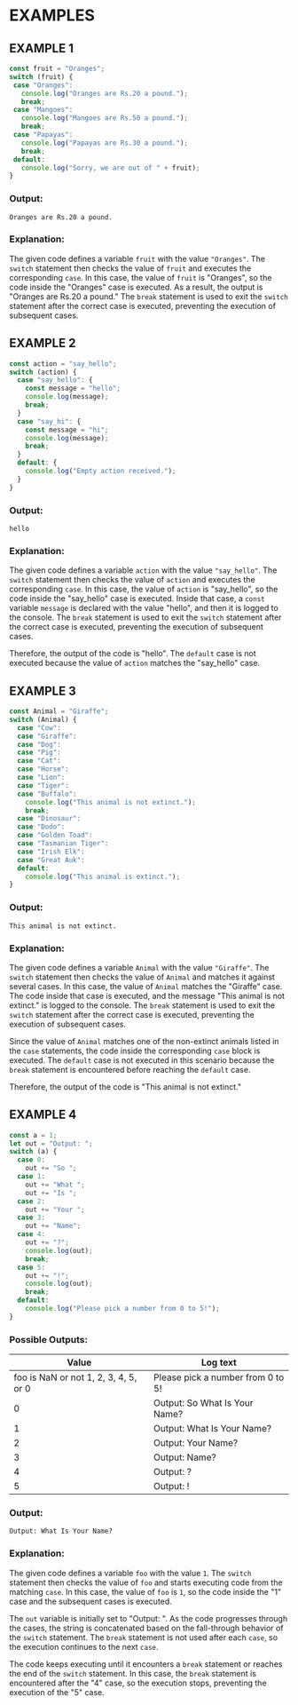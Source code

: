 # EXAMPLES


## EXAMPLE 1
 ```javascript
const fruit = "Oranges";
switch (fruit) {
  case "Oranges":
    console.log("Oranges are Rs.20 a pound.");
    break;
  case "Mangoes":
    console.log("Mangoes are Rs.50 a pound.");
    break;
  case "Papayas":
    console.log("Papayas are Rs.30 a pound.");
    break;
  default:
    console.log("Sorry, we are out of " + fruit);
}
 ```
### Output:
```
Oranges are Rs.20 a pound.
```
### Explanation:
The given code defines a variable `fruit` with the value `"Oranges"`. The `switch` statement then checks the value of `fruit` and executes the corresponding `case`. In this case, the value of `fruit` is "Oranges", so the code inside the "Oranges" case is executed. As a result, the output is "Oranges are Rs.20 a pound." The `break` statement is used to exit the `switch` statement after the correct case is executed, preventing the execution of subsequent cases.



## EXAMPLE 2
```javascript
const action = "say_hello";
switch (action) {
  case "say_hello": {
    const message = "hello";
    console.log(message);
    break;
  }
  case "say_hi": {
    const message = "hi";
    console.log(message);
    break;
  }
  default: {
    console.log("Empty action received.");
  }
}
```
### Output:
```
hello
```
### Explanation:
The given code defines a variable `action` with the value `"say_hello"`. The `switch` statement then checks the value of `action` and executes the corresponding `case`. In this case, the value of `action` is "say_hello", so the code inside the "say_hello" case is executed. Inside that case, a `const` variable `message` is declared with the value "hello", and then it is logged to the console. The `break` statement is used to exit the `switch` statement after the correct case is executed, preventing the execution of subsequent cases.

Therefore, the output of the code is "hello". The `default` case is not executed because the value of `action` matches the "say_hello" case.



## EXAMPLE 3
```javascript
const Animal = "Giraffe";
switch (Animal) {
  case "Cow":
  case "Giraffe":
  case "Dog":
  case "Pig":
  case "Cat":
  case "Horse":
  case "Lion":
  case "Tiger":
  case "Buffalo":
    console.log("This animal is not extinct.");
    break;
  case "Dinosaur":
  case "Dodo":
  case "Golden Toad":
  case "Tasmanian Tiger":
  case "Irish Elk":
  case "Great Auk":
  default:
    console.log("This animal is extinct.");
}
```
### Output:
```
This animal is not extinct.
```
### Explanation:
The given code defines a variable `Animal` with the value `"Giraffe"`. The `switch` statement then checks the value of `Animal` and matches it against several cases. In this case, the value of `Animal` matches the "Giraffe" case. The code inside that case is executed, and the message "This animal is not extinct." is logged to the console. The `break` statement is used to exit the `switch` statement after the correct case is executed, preventing the execution of subsequent cases.

Since the value of `Animal` matches one of the non-extinct animals listed in the `case` statements, the code inside the corresponding `case` block is executed. The `default` case is not executed in this scenario because the `break` statement is encountered before reaching the `default` case.

Therefore, the output of the code is "This animal is not extinct."



## EXAMPLE 4
```javascript
const a = 1;
let out = "Output: ";
switch (a) {
  case 0:
    out += "So ";
  case 1:
    out += "What ";
    out += "Is ";
  case 2:
    out += "Your ";
  case 3:
    out += "Name";
  case 4:
    out += "?";
    console.log(out);
    break;
  case 5:
    out += "!";
    console.log(out);
    break;
  default:
    console.log("Please pick a number from 0 to 5!");
}
```
### Possible Outputs:
| Value | Log text                                        |
|-------|-------------------------------------------------|
| foo is NaN or not 1, 2, 3, 4, 5, or 0 | Please pick a number from 0 to 5!                |
| 0     | Output: So What Is Your Name?                   |
| 1     | Output: What Is Your Name?                      |
| 2     | Output: Your Name?                              |
| 3     | Output: Name?                                   |
| 4     | Output: ?                                      |
| 5     | Output: !                                      |

### Output:
```
Output: What Is Your Name?
```
### Explanation:
The given code defines a variable `foo` with the value `1`. The `switch` statement then checks the value of `foo` and starts executing code from the matching `case`. In this case, the value of `foo` is `1`, so the code inside the "1" case and the subsequent cases is executed.

The `out` variable is initially set to "Output: ". As the code progresses through the cases, the string is concatenated based on the fall-through behavior of the `switch` statement. The `break` statement is not used after each `case`, so the execution continues to the next `case`.

The code keeps executing until it encounters a `break` statement or reaches the end of the `switch` statement. In this case, the `break` statement is encountered after the "4" case, so the execution stops, preventing the execution of the "5" case.